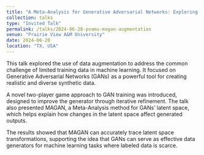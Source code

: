 ```yaml
---
title: "A Meta-Analysis for Generative Adversarial Networks: Exploring Latent Space for Enhanced Data Augmentation with the MAGAN Algorithm"
collection: talks
type: "Invited Talk"
permalink: /talks/2024-06-28-pvamu-magan-augmentation
venue: "Prairie View A&M University"
date: 2024-06-28
location: "TX, USA"
---
```


This talk explored the use of data augmentation to address the common challenge of limited training data in machine learning. It focused on Generative Adversarial Networks (GANs) as a powerful tool for creating realistic and diverse synthetic data.

A novel two-player game approach to GAN training was introduced, designed to improve the generator through iterative refinement. The talk also presented MAGAN, a Meta-Analysis method for GANs’ latent space, which helps explain how changes in the latent space affect generated outputs.

The results showed that MAGAN can accurately trace latent space transformations, supporting the idea that GANs can serve as effective data generators for machine learning tasks where labeled data is scarce.
